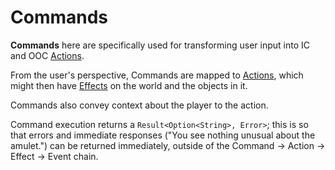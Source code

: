 # Commands

**Commands** here are specifically used for transforming user input into IC and OOC [Actions](../actions/README.md).

From the user's perspective, Commands are mapped to [Actions](../actions/README.md), which might then have [Effects](../effects/README.md) on the world and the objects in it.

Commands also convey context about the player to the action.

Command execution returns a `Result<Option<String>, Error>`; this is so that errors and immediate responses ("You see nothing unusual about the amulet.") can be returned immediately, outside of the Command -> Action -> Effect -> Event chain.

